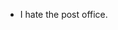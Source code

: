 - I hate the post office.

<!---
MedievalCop/MedievalCop is a ✨ special ✨ repository because its `README.md` (this file) appears on your GitHub profile.
You can click the Preview link to take a look at your changes.
--->
